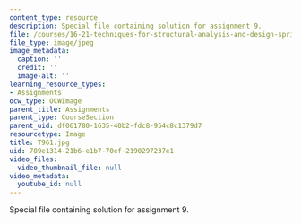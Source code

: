 ```yaml
---
content_type: resource
description: Special file containing solution for assignment 9.
file: /courses/16-21-techniques-for-structural-analysis-and-design-spring-2005/789e131421b6e1b770ef2190297237e1_T961.jpg
file_type: image/jpeg
image_metadata:
  caption: ''
  credit: ''
  image-alt: ''
learning_resource_types:
- Assignments
ocw_type: OCWImage
parent_title: Assignments
parent_type: CourseSection
parent_uid: df061780-1635-40b2-fdc8-954c8c1379d7
resourcetype: Image
title: T961.jpg
uid: 789e1314-21b6-e1b7-70ef-2190297237e1
video_files:
  video_thumbnail_file: null
video_metadata:
  youtube_id: null
---
```

Special file containing solution for assignment 9.

